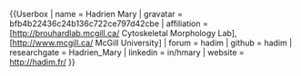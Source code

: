 {{Userbox
| name = Hadrien Mary
| gravatar = bfb4b22436c24b136c722ce797d42cbe
| affiliation = [http://brouhardlab.mcgill.ca/ Cytoskeletal Morphology Lab], [http://www.mcgill.ca/ McGill University]
| forum = hadim
| github = hadim
| researchgate = Hadrien_Mary
| linkedin = in/hmary
| website = http://hadim.fr/
}}
